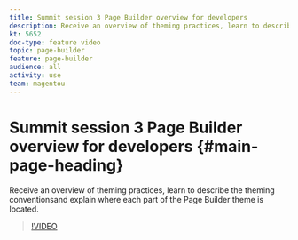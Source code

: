 ```yaml
---
title: Summit session 3 Page Builder overview for developers
description: Receive an overview of theming practices, learn to describe the theming conventions ​and explain where each part of the Page Builder theme is located.
kt: 5652
doc-type: feature video
topic: page-builder
feature: page-builder
audience: all
activity: use
team: magentou
---
```


# Summit session 3 Page Builder overview for developers {#main-page-heading}

Receive an overview of theming practices, learn to describe the theming conventions​and explain where each part of the Page Builder theme is located.

>[!VIDEO](https://video.tv.adobe.com/v/35711?quality=12&learn=on)
